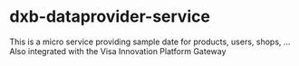 # dxb-dataprovider-service
This is a micro service providing sample date for products, users, shops, ... Also integrated with the Visa Innovation Platform Gateway
